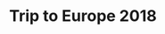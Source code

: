 ---
title: Trip to Europe 2018
showTitle: true
image: /img/photos/Europe7.jpg
materials:
description: 
---